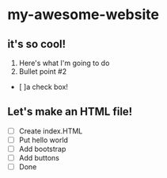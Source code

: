 # my-awesome-website
## it's so cool!
1. Here's what I'm going to do
2. Bullet point #2
- [ ]a check box!

## Let's make an HTML file!
- [ ] Create index.HTML
- [ ] Put hello world
- [ ] Add bootstrap
- [ ] Add buttons
- [ ] Done

